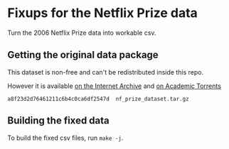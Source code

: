 # Fixups for the Netflix Prize data

Turn the 2006 Netflix Prize data into workable csv.

## Getting the original data package

This dataset is non-free and can't be redistributed inside this repo.

However it is available [on the Internet
Archive](https://archive.org/details/nf_prize_dataset.tar) and [on Academic
Torrents](https://academictorrents.com/details/9b13183dc4d60676b773c9e2cd6de5e5542cee9a)

```
a8f23d2d76461211c6b4c0ca6df2547d  nf_prize_dataset.tar.gz
```

## Building the fixed data

To build the fixed csv files, run `make -j`.
